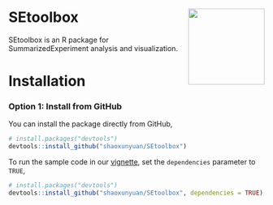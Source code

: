 # SEtoolbox <img src="./vignettes/images/logo.png" align = "right" width = "150" />

SEtoolbox is an R package for SummarizedExperiment analysis and visualization.

# Installation
### Option 1: Install from GitHub

You can install the package directly from GitHub,
```r
# install.packages("devtools")
devtools::install_github("shaoxunyuan/SEtoolbox")
```

To run the sample code in our [vignette](
https://bioconductor.org/packages/devel/bioc/vignettes/G4SNVHunter/inst/doc/G4SNVHunter.html
), set the `dependencies` parameter to `TRUE`,
```r
# install.packages("devtools")
devtools::install_github("shaoxunyuan/SEtoolbox", dependencies = TRUE)
```
